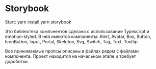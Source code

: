 # Storybook
Start:
yarn install
yarn storybook

Это библеотека компонентов сделана с использование Typescript и emotion-styled.
В ней имеются компоненты:
Alert, Avatar, Box, Button, IconButton, Input, Portal, Skeleton, Svg, Switch, Tag, Text, Tooltip

Все принимаемые пропсы описаны в файлах рядом с файлами компонента.
Проект находится на начальном этапе и требует дороботки.


